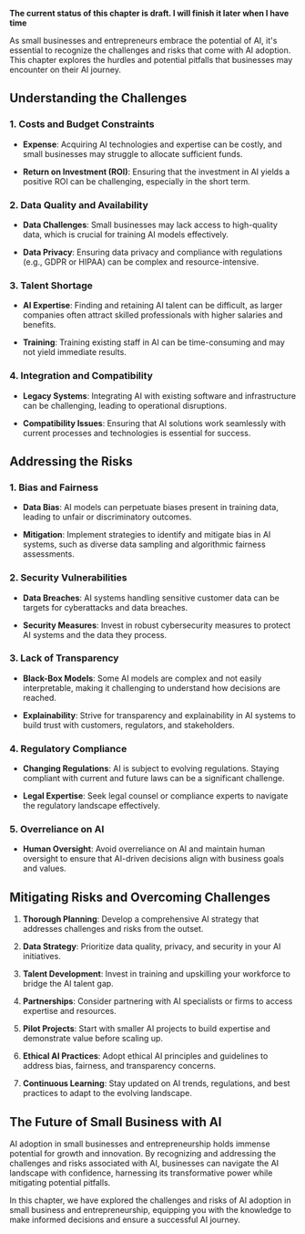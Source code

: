 **The current status of this chapter is draft. I will finish it later when I have time**

As small businesses and entrepreneurs embrace the potential of AI, it's essential to recognize the challenges and risks that come with AI adoption. This chapter explores the hurdles and potential pitfalls that businesses may encounter on their AI journey.

Understanding the Challenges
----------------------------

### 1. **Costs and Budget Constraints**

* **Expense**: Acquiring AI technologies and expertise can be costly, and small businesses may struggle to allocate sufficient funds.

* **Return on Investment (ROI)**: Ensuring that the investment in AI yields a positive ROI can be challenging, especially in the short term.

### 2. **Data Quality and Availability**

* **Data Challenges**: Small businesses may lack access to high-quality data, which is crucial for training AI models effectively.

* **Data Privacy**: Ensuring data privacy and compliance with regulations (e.g., GDPR or HIPAA) can be complex and resource-intensive.

### 3. **Talent Shortage**

* **AI Expertise**: Finding and retaining AI talent can be difficult, as larger companies often attract skilled professionals with higher salaries and benefits.

* **Training**: Training existing staff in AI can be time-consuming and may not yield immediate results.

### 4. **Integration and Compatibility**

* **Legacy Systems**: Integrating AI with existing software and infrastructure can be challenging, leading to operational disruptions.

* **Compatibility Issues**: Ensuring that AI solutions work seamlessly with current processes and technologies is essential for success.

Addressing the Risks
--------------------

### 1. **Bias and Fairness**

* **Data Bias**: AI models can perpetuate biases present in training data, leading to unfair or discriminatory outcomes.

* **Mitigation**: Implement strategies to identify and mitigate bias in AI systems, such as diverse data sampling and algorithmic fairness assessments.

### 2. **Security Vulnerabilities**

* **Data Breaches**: AI systems handling sensitive customer data can be targets for cyberattacks and data breaches.

* **Security Measures**: Invest in robust cybersecurity measures to protect AI systems and the data they process.

### 3. **Lack of Transparency**

* **Black-Box Models**: Some AI models are complex and not easily interpretable, making it challenging to understand how decisions are reached.

* **Explainability**: Strive for transparency and explainability in AI systems to build trust with customers, regulators, and stakeholders.

### 4. **Regulatory Compliance**

* **Changing Regulations**: AI is subject to evolving regulations. Staying compliant with current and future laws can be a significant challenge.

* **Legal Expertise**: Seek legal counsel or compliance experts to navigate the regulatory landscape effectively.

### 5. **Overreliance on AI**

* **Human Oversight**: Avoid overreliance on AI and maintain human oversight to ensure that AI-driven decisions align with business goals and values.

Mitigating Risks and Overcoming Challenges
------------------------------------------

1. **Thorough Planning**: Develop a comprehensive AI strategy that addresses challenges and risks from the outset.

2. **Data Strategy**: Prioritize data quality, privacy, and security in your AI initiatives.

3. **Talent Development**: Invest in training and upskilling your workforce to bridge the AI talent gap.

4. **Partnerships**: Consider partnering with AI specialists or firms to access expertise and resources.

5. **Pilot Projects**: Start with smaller AI projects to build expertise and demonstrate value before scaling up.

6. **Ethical AI Practices**: Adopt ethical AI principles and guidelines to address bias, fairness, and transparency concerns.

7. **Continuous Learning**: Stay updated on AI trends, regulations, and best practices to adapt to the evolving landscape.

The Future of Small Business with AI
------------------------------------

AI adoption in small businesses and entrepreneurship holds immense potential for growth and innovation. By recognizing and addressing the challenges and risks associated with AI, businesses can navigate the AI landscape with confidence, harnessing its transformative power while mitigating potential pitfalls.

In this chapter, we have explored the challenges and risks of AI adoption in small business and entrepreneurship, equipping you with the knowledge to make informed decisions and ensure a successful AI journey.
